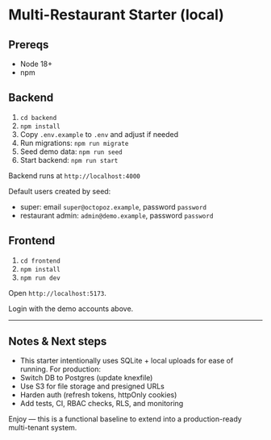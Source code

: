 # Multi-Restaurant Starter (local)

## Prereqs

- Node 18+
- npm

## Backend

1. `cd backend`
2. `npm install`
3. Copy `.env.example` to `.env` and adjust if needed
4. Run migrations: `npm run migrate`
5. Seed demo data: `npm run seed`
6. Start backend: `npm run start`

Backend runs at `http://localhost:4000`

Default users created by seed:

- super: email `super@octopoz.example`, password `password`
- restaurant admin: `admin@demo.example`, password `password`

## Frontend

1. `cd frontend`
2. `npm install`
3. `npm run dev`

Open `http://localhost:5173`.

Login with the demo accounts above.

---

## Notes & Next steps

- This starter intentionally uses SQLite + local uploads for ease of running. For production:
- Switch DB to Postgres (update knexfile)
- Use S3 for file storage and presigned URLs
- Harden auth (refresh tokens, httpOnly cookies)
- Add tests, CI, RBAC checks, RLS, and monitoring

Enjoy — this is a functional baseline to extend into a production-ready multi-tenant system.
